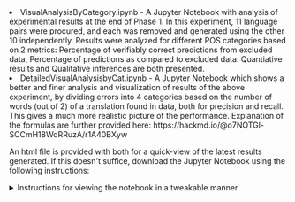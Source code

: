 <li>VisualAnalysisByCategory.ipynb - A Jupyter Notebook with analysis of experimental results at the end of Phase 1. In this experiment, 11 language pairs were procured, and each was removed and generated using the other 10 independently. Results were analyzed for different POS categories based on 2 metrics: Percentage of verifiably correct predictions from excluded data, Percentage of predictions as compared to excluded data. Quantiative results and Qualitative inferences are both presented. <br>
<li>DetailedVisualAnalysisbyCat.ipynb - A Jupyter Notebook which shows a better and finer analysis and visualization of results of the above experiment, by dividing errors into 4 categories based on the number of words (out of 2) of a translation found in data, both for precision and recall. This gives a much more realistic picture of the performance. Explanation of the formulas are further provided here: https://hackmd.io/@o7NQTGl-SCCmH18WdRRuzA/r1A40BXyw <br>

An html file is provided with both for a quick-view of the latest results generated. If this doesn't suffice, download the Jupyter Notebook using the following instructions:

<details>
	<summary> Instructions for viewing the notebook in a tweakable manner </summary>
  <ol>
	<li> Open the notebook in Github: https://github.com/shash42/ApertiumBidixGen/blob/master/DetailedVisualAnalysisbyCat.ipynb
	<li> Click on Download in the top-right.
	<li> Install plotly: (https://plotly.com/python/getting-started/#installation) :  pip install plotly==4.8.2
	<li> Install numpy:  pip install numpy
	<li> Install Jupyter Notebook: pip install "notebook>=5.3" "ipywidgets>=7.2"
  <li> After that you can access the Jupyter Notebook as you would do normally on your system: <br>
        Command to open jupyter through terminal: jupyter notebook <br>
Jupyter notebook will open in your browser tab (or as configured otherwise) and then navigate to the location of the file downloaded from the first link-above and open it. Use Kernel -> Restart and Run All if the visualizations don't show up directly.
  </ol>
</details>
</ul>
